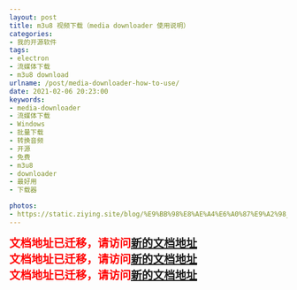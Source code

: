```yaml
---
layout: post
title: m3u8 视频下载（media downloader 使用说明）
categories:
- 我的开源软件
tags:
- electron
- 流媒体下载
- m3u8 download
urlname: /post/media-downloader-how-to-use/
date: 2021-02-06 20:23:00
keywords:
- media-downloader
- 流媒体下载
- Windows
- 批量下载
- 转换音频
- 开源
- 免费
- m3u8
- downloader
- 最好用
- 下载器

photos:
- https://static.ziying.site/blog/%E9%BB%98%E8%AE%A4%E6%A0%87%E9%A2%98__2023-05-04+10_40_45.png
---
```


<!--more-->

<div style="font-size:20px;font-weight:bold;color:red !important;">文档地址已迁移，请访问<a href="https://downloader.caorushizi.cn/guides.html?form=old-docs">新的文档地址</a></div>

<div style="font-size:20px;font-weight:bold;color:red !important;">文档地址已迁移，请访问<a href="https://downloader.caorushizi.cn/guides.html?form=old-docs">新的文档地址</a></div>

<div style="font-size:20px;font-weight:bold;color:red !important;">文档地址已迁移，请访问<a href="https://downloader.caorushizi.cn/guides.html?form=old-docs">新的文档地址</a></div>

<br>
<br>
<br>
